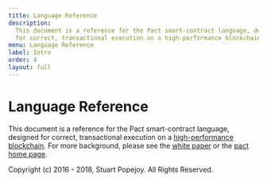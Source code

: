 ```yaml
---
title: Language Reference
description:
  This document is a reference for the Pact smart-contract language, designed
  for correct, transactional execution on a high-performance blockchain.
menu: Language Reference
label: Intro
order: 4
layout: full
---
```


# Language Reference

This document is a reference for the Pact smart-contract language, designed for
correct, transactional execution on a
[high-performance blockchain](http://kadena.io). For more background, please see
the
[white paper](https://docs.kadena.io/basics/whitepapers/pact-smart-contract-language)
or the [pact home page](http://kadena.io/#pactModal).

Copyright (c) 2016 - 2018, Stuart Popejoy. All Rights Reserved.
